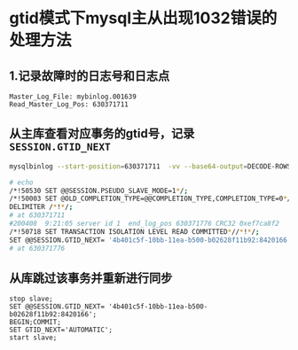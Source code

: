 # gtid模式下mysql主从出现1032错误的处理方法

## 1.记录故障时的日志号和日志点

```mysql
Master_Log_File: mybinlog.001639
Read_Master_Log_Pos: 630371711
```

## 从主库查看对应事务的gtid号，记录`SESSION.GTID_NEXT`

```bash
mysqlbinlog --start-position=630371711  -vv --base64-output=DECODE-ROWS  mybinlog.001639 >binlog-001639.sql

# echo
/*!50530 SET @@SESSION.PSEUDO_SLAVE_MODE=1*/;
/*!50003 SET @OLD_COMPLETION_TYPE=@@COMPLETION_TYPE,COMPLETION_TYPE=0*/;
DELIMITER /*!*/;
# at 630371711
#200408  9:21:05 server id 1  end_log_pos 630371776 CRC32 0xef7ca8f2    GTID    last_committed=1030     sequence_number=1031    rbr_only=yes
/*!50718 SET TRANSACTION ISOLATION LEVEL READ COMMITTED*//*!*/;
SET @@SESSION.GTID_NEXT= '4b401c5f-10bb-11ea-b500-b02628f11b92:8420166'/*!*/;
# at 630371776
```

## 从库跳过该事务并重新进行同步

```mysql
stop slave;
SET @@SESSION.GTID_NEXT= '4b401c5f-10bb-11ea-b500-b02628f11b92:8420166';
BEGIN;COMMIT;
SET GTID_NEXT='AUTOMATIC';
start slave;
```
